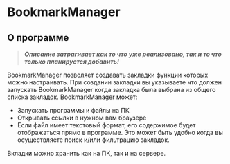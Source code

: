 BookmarkManager
===============
## О программе
>***Описание затрагивает как то что уже реализовано, так и то что только планируется добавить!***

BookmarkManager позволяет создавать закладки функции которых можно настраивать. При создании закладки вы указываете что должен запускать BookmarkManager когда закладка была выбрана из общего списка закладок. BookmarkManager может:
- Запускать программы и файлы на ПК
- Открывать ссылки в нужном вам браузере
- Если файл имеет текстовый формат, его содержимое будет отображаться прямо в программе. Это может быть удобно когда вы осуществляете поиск и/или фильтрацию закладок.

Вкладки можно хранить как на ПК, так и на сервере.
